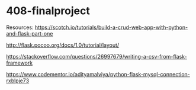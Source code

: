 # 408-finalproject

Resources:
https://scotch.io/tutorials/build-a-crud-web-app-with-python-and-flask-part-one

http://flask.pocoo.org/docs/1.0/tutorial/layout/

https://stackoverflow.com/questions/26997679/writing-a-csv-from-flask-framework

https://www.codementor.io/adityamalviya/python-flask-mysql-connection-rxblpje73
